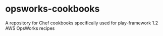 opsworks-cookbooks
==================

A repository for Chef cookbooks specifically used for play-framework 1.2 AWS OpsWorks recipes
